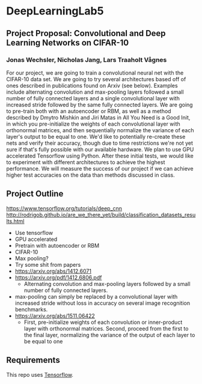# DeepLearningLab5

## Project Proposal: Convolutional and Deep Learning Networks on CIFAR-10

### Jonas Wechsler, Nicholas Jang, Lars Traaholt Vågnes

For our project, we are going to train a convolutional neural net with the CIFAR-10 data set. We are going to try several architectures based off of ones described in publications found on Arxiv (see below). Examples include alternating convolution and max-pooling layers followed a small number of fully connected layers and a single convolutional layer with increased stride followed by the same fully connected layers. We are going to pre-train both with an autoencoder or RBM, as well as a method described by Dmytro Mishkin and Jiri Matas in All You Need is a Good Init, in which you pre-initialize the weights of each convolutional layer with orthonormal matrices, and then sequentially normalize the variance of each layer's output to be equal to one. We'd like to potentially re-create these nets and verify their accuracy, though due to time restrictions we're not yet sure if that's fully possible with our available hardware. We plan to use GPU accelerated Tensorflow using Python. After these initial tests, we would like to experiment with different architectures to achieve the highest performance. We will measure the success of our project if we can achieve higher test accuracies on the data than methods discussed in class. 

## Project Outline

https://www.tensorflow.org/tutorials/deep_cnn
http://rodrigob.github.io/are_we_there_yet/build/classification_datasets_results.html

* Use tensorflow
* GPU accelerated
* Pretrain with autoencoder or RBM
* CIFAR-10
* Max pooling?
* Try some shit from papers
* https://arxiv.org/abs/1412.6071
* https://arxiv.org/pdf/1412.6806.pdf
    * Alternating convolution and max-pooling layers followed by a small number of fully connected layers. 
* max-pooling can simply be replaced by a convolutional layer with increased stride without loss in accuracy on several image recognition benchmarks.
* https://arxiv.org/abs/1511.06422
    * First, pre-initialize weights of each convolution or inner-product layer with orthonormal matrices. Second, proceed from the first to the final layer, normalizing the variance of the output of each layer to be equal to one

## Requirements

This repo uses [Tensorflow](https://www.tensorflow.org/install/install_windows).
